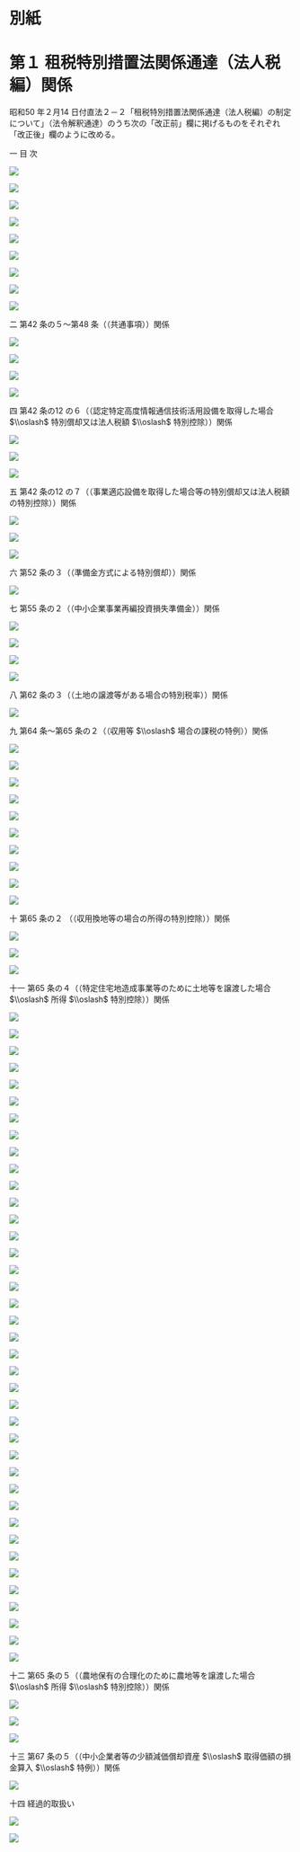 # 別紙

# 第１ 租税特別措置法関係通達（法人税編）関係

昭和50 年２月14 日付直法２－２「租税特別措置法関係通達（法人税編）の制定について」（法令解釈通達）のうち次の「改正前」欄に掲げるものをそれぞれ「改正後」欄のように改める。

一 目 次

![](https://www.nta.go.jp/tmp/2dbe8521-7d31-4fb0-a425-5a3eed914fa5/images/417523fd9bd6676c029ac992037b5e055ea8808d8a37fa5e595d2bfe844e2e6d.jpg)

![](https://www.nta.go.jp/tmp/2dbe8521-7d31-4fb0-a425-5a3eed914fa5/images/f0dc537b6b93db7bc12e2eccfc902fe8dd98cb5ac4fd613788f9b738a598353a.jpg)

![](https://www.nta.go.jp/tmp/2dbe8521-7d31-4fb0-a425-5a3eed914fa5/images/422743c8b324defe062435184c118af936fc97c7cbc1c707446ba6f3718576b3.jpg)

![](https://www.nta.go.jp/tmp/2dbe8521-7d31-4fb0-a425-5a3eed914fa5/images/4e39408682bd517a0e7aa93a2514a9353d2ba0184cf97dfe354ff8daee431ca3.jpg)

![](https://www.nta.go.jp/tmp/2dbe8521-7d31-4fb0-a425-5a3eed914fa5/images/dc2414be08476326d61146952ed9460fd8f2222d97b98c12870de3c7d6ede5eb.jpg)

![](https://www.nta.go.jp/tmp/2dbe8521-7d31-4fb0-a425-5a3eed914fa5/images/304e77da9ef150f4b1526534709ba27ae63a1e6013237f3d36fca54168c39ff8.jpg)

![](https://www.nta.go.jp/tmp/2dbe8521-7d31-4fb0-a425-5a3eed914fa5/images/57122d9f2201c4f5a1003503a6da37fb0431f8140f8f9e4ad806f764aa9301ab.jpg)

![](https://www.nta.go.jp/tmp/2dbe8521-7d31-4fb0-a425-5a3eed914fa5/images/4aa777a1c6a18e22227c9f8401b526acf60fceec475f9a91d1edab0cd4d75c26.jpg)

![](https://www.nta.go.jp/tmp/2dbe8521-7d31-4fb0-a425-5a3eed914fa5/images/782b9890d50ba0359f6def6c985bfbf22eaecb5daaa1db082be2199fbb4adda5.jpg)

二 第42 条の５～第48 条（（共通事項））関係

![](https://www.nta.go.jp/tmp/2dbe8521-7d31-4fb0-a425-5a3eed914fa5/images/030b65cc29b23a394066d67f4459354e32cca0424fbecb6e0872aaac18bc5ccc.jpg)

![](https://www.nta.go.jp/tmp/2dbe8521-7d31-4fb0-a425-5a3eed914fa5/images/95eaaf9244d40c1f166f7f598ea5186a46d64d21207f12fbd95deb93b0231c6b.jpg)

![](https://www.nta.go.jp/tmp/2dbe8521-7d31-4fb0-a425-5a3eed914fa5/images/18b9f73af16bba73bd7a2db82ad06b7a1928c40c19391759a560249ea812ead3.jpg)

![](https://www.nta.go.jp/tmp/2dbe8521-7d31-4fb0-a425-5a3eed914fa5/images/b9586806bfba0933ab0f04e92d402cb4f441f6614b6bc745509e87e6b9d683c5.jpg)

四 第42 条の12 の６（（認定特定高度情報通信技術活用設備を取得した場合 $\\oslash$ 特別償却又は法人税額 $\\oslash$ 特別控除））関係

![](https://www.nta.go.jp/tmp/2dbe8521-7d31-4fb0-a425-5a3eed914fa5/images/4b8fe95a9142975113a1c2c302e44679d895fb96972ba14eab1bba05af6086b1.jpg)

![](https://www.nta.go.jp/tmp/2dbe8521-7d31-4fb0-a425-5a3eed914fa5/images/ab30e3c58ce89656c03ae7d7cad662724f740c62118ac337260d9f16630013a9.jpg)

![](https://www.nta.go.jp/tmp/2dbe8521-7d31-4fb0-a425-5a3eed914fa5/images/caba7f11124bf823bd06e3a9e28ce5f2dfb4deddcbae074855fb14644b1f89e4.jpg)

五 第42 条の12 の７（（事業適応設備を取得した場合等の特別償却又は法人税額の特別控除））関係

![](https://www.nta.go.jp/tmp/2dbe8521-7d31-4fb0-a425-5a3eed914fa5/images/4e9e8b6896f6ca923d317d52b97fd54de99428975fcb537a3845753740f35792.jpg)

![](https://www.nta.go.jp/tmp/2dbe8521-7d31-4fb0-a425-5a3eed914fa5/images/11183e9e01110a355cf28de7c949c40ce73419b6cfc77ed629a484b8e4b13530.jpg)

![](https://www.nta.go.jp/tmp/2dbe8521-7d31-4fb0-a425-5a3eed914fa5/images/94e3a0c4804bf2609c5b153dbaf0e4f97445e320db4eb3369c3b70bb34954ed7.jpg)

六 第52 条の３（（準備金方式による特別償却））関係

![](https://www.nta.go.jp/tmp/2dbe8521-7d31-4fb0-a425-5a3eed914fa5/images/7f41329d38aea111e151c3acc1e31e7bd9520529bb2a24a69c3eea3b6d3f5ab9.jpg)

七 第55 条の２（（中小企業事業再編投資損失準備金））関係

![](https://www.nta.go.jp/tmp/2dbe8521-7d31-4fb0-a425-5a3eed914fa5/images/322536a4e85a2d5da8f7aa077cc15252fd0da0242dbc3e480ca294ebd6c71af3.jpg)

![](https://www.nta.go.jp/tmp/2dbe8521-7d31-4fb0-a425-5a3eed914fa5/images/772a8122d9bf10a13202b964cdbdc07f0268a01dd9fd470d9bea33a691992df5.jpg)

![](https://www.nta.go.jp/tmp/2dbe8521-7d31-4fb0-a425-5a3eed914fa5/images/6e9e244d29a4ef7b7be7fac72241e773f342ac64e1d1d9ff30adc0e98be0e866.jpg)

![](https://www.nta.go.jp/tmp/2dbe8521-7d31-4fb0-a425-5a3eed914fa5/images/8fb76e652dd940ddb97d090f5005f5411102d30014770fb8a88bddab3ba2a3a5.jpg)

八 第62 条の３（（土地の譲渡等がある場合の特別税率））関係

![](https://www.nta.go.jp/tmp/2dbe8521-7d31-4fb0-a425-5a3eed914fa5/images/e8be3314a681956904a9f9e0bb8e29166acbc5608b90e159dbe7b514c828fda5.jpg)

九 第64 条～第65 条の２（（収用等 $\\oslash$ 場合の課税の特例））関係

![](https://www.nta.go.jp/tmp/2dbe8521-7d31-4fb0-a425-5a3eed914fa5/images/2a659a3d5c1bd0cf10d60240e14c7559f8ab189d11c0dcec18bae2d5b413773a.jpg)

![](https://www.nta.go.jp/tmp/2dbe8521-7d31-4fb0-a425-5a3eed914fa5/images/365a4d77483ad61a98772a75af1ab52719a1f459060700556d9d4989ea633269.jpg)

![](https://www.nta.go.jp/tmp/2dbe8521-7d31-4fb0-a425-5a3eed914fa5/images/6903bbe29f76f1a0c8dc59a88fe078d39fa2556e760d4eccdb2fba45b36580a9.jpg)

![](https://www.nta.go.jp/tmp/2dbe8521-7d31-4fb0-a425-5a3eed914fa5/images/a742b1f03fa15975ea8361cde73427270cb865a3276cdaf7485e8d41d0b9471d.jpg)

![](https://www.nta.go.jp/tmp/2dbe8521-7d31-4fb0-a425-5a3eed914fa5/images/a42e3829d061b877a6f3087a4a6393f78645b8599aae20bc6e77ba5ad014349b.jpg)

![](https://www.nta.go.jp/tmp/2dbe8521-7d31-4fb0-a425-5a3eed914fa5/images/9ed80ad29b430b0443b6791a080ece730628a718c7e3810950fa47f368891500.jpg)

![](https://www.nta.go.jp/tmp/2dbe8521-7d31-4fb0-a425-5a3eed914fa5/images/56ed62aab60802d4f9e6b8886a917ca627bcf8e883725f117103331e31ac110d.jpg)

![](https://www.nta.go.jp/tmp/2dbe8521-7d31-4fb0-a425-5a3eed914fa5/images/5c0fb658ade76c2124023b2adb45038ba497c32330471e001dca06878e00522f.jpg)

![](https://www.nta.go.jp/tmp/2dbe8521-7d31-4fb0-a425-5a3eed914fa5/images/ce00cc64c13974b6700aff0e18715accd59b925c9510b6ce34bccf416db9d534.jpg)

![](https://www.nta.go.jp/tmp/2dbe8521-7d31-4fb0-a425-5a3eed914fa5/images/35e84d71fdbf3021cfcf0a95b0bb196f1ac1b04dd2399743049e68e92d249826.jpg)

十 第65 条の２ （（収用換地等の場合の所得の特別控除））関係

![](https://www.nta.go.jp/tmp/2dbe8521-7d31-4fb0-a425-5a3eed914fa5/images/b529abea4a827c3754d43ca455d973cc20ceab69221655d10a1604896d75e7b8.jpg)

![](https://www.nta.go.jp/tmp/2dbe8521-7d31-4fb0-a425-5a3eed914fa5/images/ae2d8010358d56d49efb3df5be0eeeac5e59e352d916223d4cc3ee4aea345a86.jpg)

![](https://www.nta.go.jp/tmp/2dbe8521-7d31-4fb0-a425-5a3eed914fa5/images/f22a193c1f592a05746719cdab8bc65e2a39c94db88f373a688cbe65f84aa301.jpg)

十一 第65 条の４（（特定住宅地造成事業等のために土地等を譲渡した場合 $\\oslash$ 所得 $\\oslash$ 特別控除））関係

![](https://www.nta.go.jp/tmp/2dbe8521-7d31-4fb0-a425-5a3eed914fa5/images/5385ae68bf74fa545c4ddf43d318a7c2858a8357de23b8abbd14cb08aa408463.jpg)

![](https://www.nta.go.jp/tmp/2dbe8521-7d31-4fb0-a425-5a3eed914fa5/images/a8595f151230e0a7473bfc96fd29d445d0bb83c0be1d956ee7300806dcf0c958.jpg)

![](https://www.nta.go.jp/tmp/2dbe8521-7d31-4fb0-a425-5a3eed914fa5/images/492388c41ed82f422432a22106cdb7487774f926417978ce41f9269fd0c7c29e.jpg)

![](https://www.nta.go.jp/tmp/2dbe8521-7d31-4fb0-a425-5a3eed914fa5/images/7061bc52138055401a6880eb2f11875122b9dadcb55dde25eec8d69ba8d98a52.jpg)

![](https://www.nta.go.jp/tmp/2dbe8521-7d31-4fb0-a425-5a3eed914fa5/images/3cabdb4cc76535b5244382a85151444d8ab2f7ce5b26dc2fddaa75946eccd9d0.jpg)

![](https://www.nta.go.jp/tmp/2dbe8521-7d31-4fb0-a425-5a3eed914fa5/images/01d7870360a79dc63dede3f77f00cfa056c412662eac30314e8352c8847c8096.jpg)

![](https://www.nta.go.jp/tmp/2dbe8521-7d31-4fb0-a425-5a3eed914fa5/images/01f07d590e15de63a644b9c86f4d3d83e752ce0227a71cca93cf9d9953710952.jpg)

![](https://www.nta.go.jp/tmp/2dbe8521-7d31-4fb0-a425-5a3eed914fa5/images/8ed70cf014ac2a109d2c12c6744c6112a16f49e8db07cffbb7218e1ca896e399.jpg)

![](https://www.nta.go.jp/tmp/2dbe8521-7d31-4fb0-a425-5a3eed914fa5/images/fb065366d576d20e8f8ad34f1d653de9c792769993b52181bf391d6b091fea66.jpg)

![](https://www.nta.go.jp/tmp/2dbe8521-7d31-4fb0-a425-5a3eed914fa5/images/a146ad28b38900b34a3b1aa1f51abcbd95dfc5c62eea292ec1624c8d3975123f.jpg)

![](https://www.nta.go.jp/tmp/2dbe8521-7d31-4fb0-a425-5a3eed914fa5/images/7a0df9e51e7cb8b4eb160b3b8f35045c5421a285297a6f771907e1a82236a237.jpg)

![](https://www.nta.go.jp/tmp/2dbe8521-7d31-4fb0-a425-5a3eed914fa5/images/0fe5026e61c487a14d24f84686e25e3d0e731e7fe7a235ee6db95966a149a11e.jpg)

![](https://www.nta.go.jp/tmp/2dbe8521-7d31-4fb0-a425-5a3eed914fa5/images/bd1f55f408b6d9c86599a4a0d8044a4d7f632efd341b0a226d39f270a5b11d25.jpg)

![](https://www.nta.go.jp/tmp/2dbe8521-7d31-4fb0-a425-5a3eed914fa5/images/e69bf172a9f58706d494091de405e04edd0a076b108a773a040824a6b82ccc5f.jpg)

![](https://www.nta.go.jp/tmp/2dbe8521-7d31-4fb0-a425-5a3eed914fa5/images/586713cf5df0ff9380aa26f487ccff20019722b2f233d3c9e65c8bffc70dd80b.jpg)

![](https://www.nta.go.jp/tmp/2dbe8521-7d31-4fb0-a425-5a3eed914fa5/images/ecd9822dbc0f63585afd15ef6dac25ed3ac539f0320295676f0fb9d59a5c4690.jpg)

![](https://www.nta.go.jp/tmp/2dbe8521-7d31-4fb0-a425-5a3eed914fa5/images/a4424eec34155e41006d296d59fa9b7712ce543d7f271b46b2aec430608a6697.jpg)

![](https://www.nta.go.jp/tmp/2dbe8521-7d31-4fb0-a425-5a3eed914fa5/images/b88665fd18b61b4ca19dadab5c77958f6d55df0e8abe66066a7685a2ce650a5c.jpg)

![](https://www.nta.go.jp/tmp/2dbe8521-7d31-4fb0-a425-5a3eed914fa5/images/cc883756e22c5a3e703b9d95bac8aa8828e50af01702840e021507ca2b105b87.jpg)

![](https://www.nta.go.jp/tmp/2dbe8521-7d31-4fb0-a425-5a3eed914fa5/images/fcce58d7cbb80149471ac7d2ba3aa5f9c6745887ab89396ae3ba2e304d902049.jpg)

![](https://www.nta.go.jp/tmp/2dbe8521-7d31-4fb0-a425-5a3eed914fa5/images/2d26cac16d643010e5b67d408290f8cf25eb4f889927ea93c74da8f4d3f0fd0c.jpg)

![](https://www.nta.go.jp/tmp/2dbe8521-7d31-4fb0-a425-5a3eed914fa5/images/01b3c3bcda5fe34256366fa8ea2f1a6015574b1fac6bbdb08ab4352eeb4ed54c.jpg)

![](https://www.nta.go.jp/tmp/2dbe8521-7d31-4fb0-a425-5a3eed914fa5/images/21b66cd6ffb43cab0ef10d180aa848ade3cf98c427a03e8fe16a8694151cbad0.jpg)

![](https://www.nta.go.jp/tmp/2dbe8521-7d31-4fb0-a425-5a3eed914fa5/images/4afcaf4a559d865768fbc21d11eaa5f2f71eb95c25998cbf6e312b9500c3ec77.jpg)

![](https://www.nta.go.jp/tmp/2dbe8521-7d31-4fb0-a425-5a3eed914fa5/images/cfce7668beed58cc6a33e6faab0c7ced9094c17c255e7af3330381448095705e.jpg)

![](https://www.nta.go.jp/tmp/2dbe8521-7d31-4fb0-a425-5a3eed914fa5/images/f5aad7709a621cb1c02f3bd8bb9947c8b574393d3634435aeef6367a1e53bc30.jpg)

![](https://www.nta.go.jp/tmp/2dbe8521-7d31-4fb0-a425-5a3eed914fa5/images/4bda41a453bed2b797f198080805ff905827c921d97dbfce170d2c716ae2e22a.jpg)

![](https://www.nta.go.jp/tmp/2dbe8521-7d31-4fb0-a425-5a3eed914fa5/images/bd34fe52ffec197bed387337f87e3a46ee906be22f23fc8b0aee7a711f19a8df.jpg)

![](https://www.nta.go.jp/tmp/2dbe8521-7d31-4fb0-a425-5a3eed914fa5/images/67cfc56f2f84bcf72fd930c4a7cfebeb27577e9f5e0e8a7a028b215e46e99d55.jpg)

![](https://www.nta.go.jp/tmp/2dbe8521-7d31-4fb0-a425-5a3eed914fa5/images/7df0e934345c1c095931e7a3e0dc0238476a152a3ba007c8aa8d0dace26898c7.jpg)

![](https://www.nta.go.jp/tmp/2dbe8521-7d31-4fb0-a425-5a3eed914fa5/images/cf5b23f7bdf30ab6f10cf8c325eb03dd1f4e205ac1d1fb9f299e53ddc39a67fe.jpg)

![](https://www.nta.go.jp/tmp/2dbe8521-7d31-4fb0-a425-5a3eed914fa5/images/09f0f617515d9f5adcc78ebfed23e69bd2b5f77a30fe5a38717c7e7c1e721e76.jpg)

![](https://www.nta.go.jp/tmp/2dbe8521-7d31-4fb0-a425-5a3eed914fa5/images/eabb8754a5fb24a8a2ee1be22e29ca0eb36761bb4765c21b65c52d7e60513489.jpg)

![](https://www.nta.go.jp/tmp/2dbe8521-7d31-4fb0-a425-5a3eed914fa5/images/3aa9bbbe3204eb1085f69c2252e7b9f4764b19632f31743f0f89d6c314585362.jpg)

![](https://www.nta.go.jp/tmp/2dbe8521-7d31-4fb0-a425-5a3eed914fa5/images/94098d38f4304eabc0fb56d093e367e5b63b1d7ef70a6916e62113e926e63ea8.jpg)

![](https://www.nta.go.jp/tmp/2dbe8521-7d31-4fb0-a425-5a3eed914fa5/images/299e0396496dc5446192835bca930d810eb95db35d426e52c14af0ddc536720c.jpg)

![](https://www.nta.go.jp/tmp/2dbe8521-7d31-4fb0-a425-5a3eed914fa5/images/7125fe3e766698c4423cbcbad3659f4e317101f99a78f39ee84d32b3a5a2601e.jpg)

![](https://www.nta.go.jp/tmp/2dbe8521-7d31-4fb0-a425-5a3eed914fa5/images/8b8e9f2498da407404f87e91b84ce11b6edaf1715fff8989ed760f8f56157345.jpg)

![](https://www.nta.go.jp/tmp/2dbe8521-7d31-4fb0-a425-5a3eed914fa5/images/cbae858265792720debc752cdcf43014bd528a096c5f5a9d01ddbc4fe72d5362.jpg)

十二 第65 条の５（（農地保有の合理化のために農地等を譲渡した場合 $\\oslash$ 所得 $\\oslash$ 特別控除））関係

![](https://www.nta.go.jp/tmp/2dbe8521-7d31-4fb0-a425-5a3eed914fa5/images/0a9b890dfabde094c9d3836556d1b660e1157008078305d883cc5cbbd0367628.jpg)

![](https://www.nta.go.jp/tmp/2dbe8521-7d31-4fb0-a425-5a3eed914fa5/images/6d2320b2ba8526f209d73140a06d2504b10feb6f9cc710edd2e2106c48f101e1.jpg)

![](https://www.nta.go.jp/tmp/2dbe8521-7d31-4fb0-a425-5a3eed914fa5/images/c660c6edda61006be10803be2c45466d89c793f6e3aaa9f8b5d6703b30a0aece.jpg)

十三 第67 条の５（（中小企業者等の少額減価償却資産 $\\oslash$ 取得価額の損金算入 $\\oslash$ 特例））関係

![](https://www.nta.go.jp/tmp/2dbe8521-7d31-4fb0-a425-5a3eed914fa5/images/928e8e0548b575f7a4b394a7723b50e2fdaa8811060761635a3c940f79d5ff0d.jpg)

十四 経過的取扱い

![](https://www.nta.go.jp/tmp/2dbe8521-7d31-4fb0-a425-5a3eed914fa5/images/ca2723bb858cc4143805b62fd3bd53e5e7b1b312494e8f082547d34de618a641.jpg)

![](https://www.nta.go.jp/tmp/2dbe8521-7d31-4fb0-a425-5a3eed914fa5/images/f8cebde44dbc4d9ae92eb6378cd2345f7f0577e89733b1cad046b1be9cf48d00.jpg)